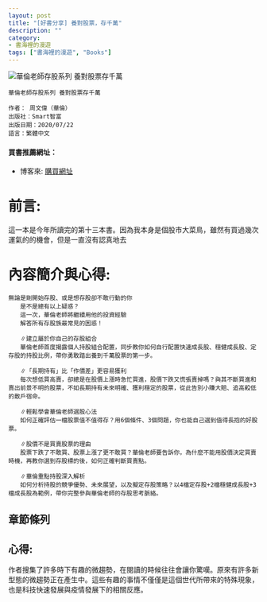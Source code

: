 ```yaml
---
layout: post
title: "[好書分享] 養對股票，存千萬"
description: ""
category: 
- 書海裡的漫遊
tags: ["書海裡的漫遊", "Books"]
---
```




![華倫老師存股系列 養對股票存千萬](https://im2.book.com.tw/image/getImage?i=https://www.books.com.tw/img/001/086/32/0010863219_bc_01.jpg&v=5f102c42&w=348&h=348)



```
華倫老師存股系列 養對股票存千萬

作者： 周文偉（華倫）  
出版社：Smart智富  
出版日期：2020/07/22
語言：繁體中文
```

#### 買書推薦網址：

- 博客來: [購買網址](https://www.books.com.tw/exep/assp.php/kkdailin/products/0010863219?utm_source=kkdailin&utm_medium=ap-books&utm_content=recommend&utm_campaign=ap-202110)



# 前言:

這一本是今年所讀完的第十三本書。因為我本身是個股市大菜鳥，雖然有買過幾次運氣的的機會，但是一直沒有認真地去

# 內容簡介與心得:

```
無論是剛開始存股、或是想存股卻不敢行動的你
　　是不是總有以上疑惑？
　　這一次，華倫老師將繼續用他的投資經驗
　　解答所有存股族最常見的困惑！
 
　　∥建立屬於你自己的存股組合
　　華倫老師首度揭露個人持股組合配置，同步教你如何自行配置快速成長股、穩健成長股、定存股的持股比例，帶你勇敢踏出養到千萬股票的第一步。
 
　　∥「長期持有」比「作價差」更容易獲利
　　每次想低買高賣，卻總是在股價上漲時急忙買進，股價下跌又慌張賣掉嗎？與其不斷買進和賣出前景不明的股票，不如長期持有未來明確、獲利穩定的股票，從此告別小賺大賠、追高殺低的散戶宿命。
 
　　∥輕鬆學會華倫老師選股心法
　　如何正確評估一檔股票值不值得存？用6個條件、3個問題，你也能自己選到值得長抱的好股票。
 
　　∥股價不是買賣股票的理由
　　股票下跌了不敢買、股票上漲了更不敢買？華倫老師要告訴你，為什麼不能用股價決定買賣時機，再教你選到存股標的後，如何正確判斷買賣點。
 
　　∥華倫重點持股深入解析
　　如何分析持股的競爭優勢、未來展望，以及擬定存股策略？以4檔定存股+2檔穩健成長股+3檔成長股為範例，帶你完整參與華倫老師的存股思考脈絡。
```

## 章節條列





## 心得:

作者搜集了許多時下有趣的微趨勢，在閱讀的時候往往會讓你驚嘆。原來有許多新型態的微趨勢正在產生中。這些有趣的事情不僅僅是這個世代所帶來的特殊現象，也是科技快速發展與疫情發展下的相關反應。
